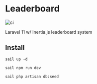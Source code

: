 # Leaderboard

![ci](https://github.com/pridit-a2oa/leaderboard/actions/workflows/build-image.yml/badge.svg)

Laravel 11 w/ Inertia.js leaderboard system

## Install

```
sail up -d
```

```
sail npm run dev
```

```
sail php artisan db:seed
```
